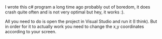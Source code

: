 I wrote this c# program a long time ago probably out of boredom, it does crash quite often and is not very optimal but hey, it works :).

All you need to do is open the project in Visual Studio and run it (I think). But in order for it to actually work you need to change the x,y coordinates according to your screen.